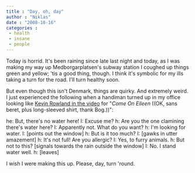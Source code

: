 ```yaml
---
title : "Day, oh, day"
author : "Niklas"
date : "2008-10-16"
categories : 
 - health
 - insane
 - people
---
```


Today is horrid. It's been raining since late last night and today, as I was making my way up Medborgarplatsen's subway station I coughed up things green and yellow; 'tis a good thing, though. I think it's symbolic for my ills taking a turn for the road. I'll turn healthy soon.

But even though this isn't Denmark, things are quirky. And extremely weird. I just experienced the following when a handiman turned up in my office looking like [Kevin Rowland in the video](http://www.youtube.com/watch?v=jW_aWY5PubI) for "_Come On Eileen_ ((OK, sans beret, plus long-sleeved shirt, thank Bog.))":

he: But, there's no water here! I: Excuse me? h: Are you the one clamining there's water here? I: Apparently not. What do you want? h: I'm looking for water. I: \[points out the window\] h: But is it too much? I: \[gawks in utter amazement\] h: It's not full! Are you allergic? I: Yes, to furry animals. h: But not to this? \[signals towards the rain outside the window\] I: No. I stand water well. h: \[leaves\]

I wish I were making this up. Please, day, turn 'round.
